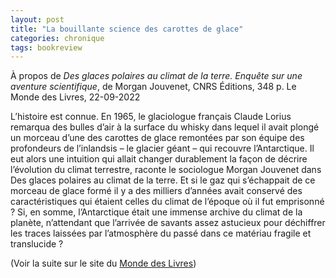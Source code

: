```yaml
---
layout: post
title: "La bouillante science des carottes de glace"
categories: chronique
tags: bookreview
---
```


À propos de <i>Des glaces polaires au climat de la terre. Enquête sur une aventure scientifique</i>, de Morgan Jouvenet, CNRS Éditions, 348 p.
Le Monde des Livres, 22-09-2022

L’histoire est connue. En 1965, le glaciologue français Claude Lorius remarqua des bulles d’air à la surface du whisky dans lequel il avait plongé un morceau d’une des carottes de glace remontées par son équipe des profondeurs de l’inlandsis – le glacier géant – qui recouvre l’Antarctique. Il eut alors une intuition qui allait changer durablement la ­façon de décrire l’évolution du climat ­terrestre, raconte le sociologue Morgan Jouvenet dans Des glaces polaires au climat de la terre. Et si le gaz qui s’échappait de ce morceau de glace formé il y a des milliers d’années avait conservé des caractéristiques qui étaient celles du climat de l’époque où il fut emprisonné ? Si, en somme, l’Antarctique était une immense archive du climat de la planète, n’attendant que l’arrivée de savants assez astucieux pour déchiffrer les traces laissées par l’atmosphère du passé dans ce matériau fragile et translucide ?

(Voir la suite sur le site du [Monde des Livres](https://www.lemonde.fr/livres/article/2022/09/22/des-glaces-polaires-au-climat-de-la-terre-de-morgan-jouvenet-la-bouillante-science-des-carottes-de-glace_6142737_3260.html))
